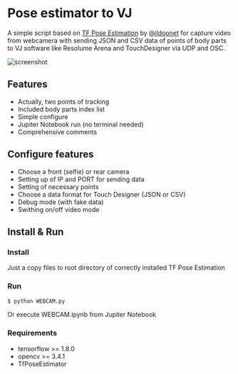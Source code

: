 # Pose estimator to VJ
A simple script based on [TF Pose Estimation](https://github.com/ildoonet/tf-pose-estimation) by [@ildoonet](https://github.com/ildoonet) for capture video from webcamera with sending JSON and CSV data of points of body parts to VJ software like Resolume Arena and TouchDesigner via UDP and OSC.

![screenshot](./etc/screenshot.jpg)

## Features
- Actually, two points of tracking
- Included body parts index list
- Simple configure
- Jupiter Notebook run (no terminal needed)
- Comprehensive comments
## Configure features
- Choose a front (selfie) or rear camera
- Setting up of IP and PORT for sending data
- Setting of necessary points
- Choose a data format for Touch Designer (JSON or CSV)
- Debug mode (with fake data)
- Swithing on/off video mode

## Install & Run
### Install
Just a copy files to root directory of correctly installed TF Pose Estimation
### Run
```bash
$ python WEBCAM.py
```
Or execute WEBCAM.ipynb from Jupiter Notebook

### Requirements
- tensorflow >= 1.8.0
- opencv >= 3.4.1
- TfPoseEstimator
